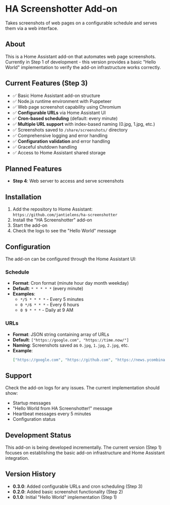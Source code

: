 # HA Screenshotter Add-on

Takes screenshots of web pages on a configurable schedule and serves them via a web interface.

## About

This is a Home Assistant add-on that automates web page screenshots. Currently in Step 1 of development - this version provides a basic "Hello World" implementation to verify the add-on infrastructure works correctly.

## Current Features (Step 3)

- ✅ Basic Home Assistant add-on structure
- ✅ Node.js runtime environment with Puppeteer
- ✅ Web page screenshot capability using Chromium
- ✅ **Configurable URLs** via Home Assistant UI
- ✅ **Cron-based scheduling** (default: every minute)
- ✅ **Multiple URL support** with index-based naming (0.jpg, 1.jpg, etc.)
- ✅ Screenshots saved to `/share/screenshots/` directory
- ✅ Comprehensive logging and error handling
- ✅ **Configuration validation** and error handling
- ✅ Graceful shutdown handling
- ✅ Access to Home Assistant shared storage

## Planned Features

- **Step 4**: Web server to access and serve screenshots

## Installation

1. Add the repository to Home Assistant: `https://github.com/jantielens/ha-screenshotter`
2. Install the "HA Screenshotter" add-on
3. Start the add-on
4. Check the logs to see the "Hello World" message

## Configuration

The add-on can be configured through the Home Assistant UI:

### Schedule
- **Format**: Cron format (minute hour day month weekday)
- **Default**: `* * * * *` (every minute)
- **Examples**: 
  - `*/5 * * * *` - Every 5 minutes
  - `0 */6 * * *` - Every 6 hours
  - `0 9 * * *` - Daily at 9 AM

### URLs
- **Format**: JSON string containing array of URLs
- **Default**: `["https://google.com", "https://time.now/"]`
- **Naming**: Screenshots saved as `0.jpg`, `1.jpg`, `2.jpg`, etc.
- **Example**:
  ```json
  ["https://google.com", "https://github.com", "https://news.ycombinator.com"]
  ```

## Support

Check the add-on logs for any issues. The current implementation should show:
- Startup messages
- "Hello World from HA Screenshotter!" message
- Heartbeat messages every 5 minutes
- Configuration status

## Development Status

This add-on is being developed incrementally. The current version (Step 1) focuses on establishing the basic add-on infrastructure and Home Assistant integration.

## Version History

- **0.3.0**: Added configurable URLs and cron scheduling (Step 3)
- **0.2.0**: Added basic screenshot functionality (Step 2)
- **0.1.0**: Initial "Hello World" implementation (Step 1)